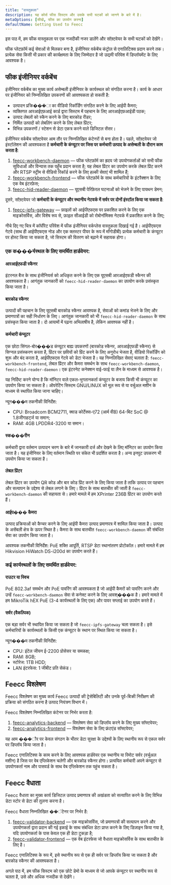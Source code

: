 ```yaml
---
title: "वास्तुकला"
description: यह कोर्स फीस सिस्टम और उसके सभी घटकों को जानने के बारे में है।
metaOptions: [सीखें, फीस का उपयोग करना]
defaultName: Getting Used to Feecc
---
```


<RoboAcademyText fWeight="500">
इस पाठ में, हम फीक वास्तुकला पर एक नजदीकी नजर डालेंगे और सॉफ़्टवेयर के सभी घटकों को देखेंगे।
</RoboAcademyText>

फीक प्लेटफ़ॉर्म कई सेवाओं से मिलकर बना है, इंजीनियर वर्कबेंच कंट्रोल से एनालिटिक्स प्रदान करने तक। प्रत्येक सेवा किसी भी प्रकार की कार्यक्षमता के लिए जिम्मेदार है जो उद्यमी परिवेश में डिप्लॉयमेंट के लिए आवश्यक है।

## फीक इंजीनियर वर्कबेंच

इंजीनियर वर्कबेंच का मुख्य कार्य असेम्बली इंजीनियर के कार्यस्थल को संगठित करना है। कार्य के आधार पर इंजीनियर को निम्नलिखित उपकरणों की आवश्यकता हो सकती है:

- उत्पादन प्रक्रि���ा का वीडियो रिकॉर्डिंग संगठित करने के लिए आईपी कैमरा;
- व्यक्तिगत आरआईएफ़आई कार्ड द्वारा सिस्टम में पहचान के लिए आरआईएफ़आईडी पठक;
- उत्पाद लेबलों को स्कैन करने के लिए बारकोड रीडर;
- निर्मित उत्पादों को लेबलिंग करने के लिए लेबल प्रिंटर;
- विभिन्न उपकरणों / स्टेशन से डेटा एकत्र करने वाले डिजिटल सेंसर।

इंजीनियर वर्कबेंच सॉफ़्टवेयर आम तौर पर निम्नलिखित कंटेनरों से बना होता है। पहले, सॉफ़्टवेयर जो इंस्टॉलेशन की आवश्यकता है **कर्मचारी के कंप्यूटर पर जिस पर कर्मचारी उत्पाद के असेम्बली के दौरान काम करता है**:

1. [feecc-workbench-daemon](https://github.com/Multi-Agent-io/feecc-workbench-daemon) — फीक प्लेटफ़ॉर्म का ह्रदय जो उपयोगकर्ताओं को सभी फीक सुविधाओं और विन्यास तक पहुँच प्रदान करता है; यह लेबल प्रिंटर का उपयोग करके लेबल प्रिंट करने और RTSP स्ट्रीम से वीडियो रिकॉर्ड करने के लिए हल्की सेवाएं भी शामिल हैं;
2. [feecc-workbench-frontend](https://github.com/Multi-Agent-io/feecc-workbench-frontend) — फीक प्लेटफ़ॉर्म के साथ कर्मचारियों के इंटरैक्शन के लिए एक वेब इंटरफ़ेस;
3. [feecc-hid-reader-daemon](https://github.com/Multi-Agent-io/feecc-hid-reader-daemon) — यूएसबी पेरिफ़ेरल घटनाओं को भेजने के लिए पायथन डेमन;

दूसरे, सॉफ़्टवेयर जो **कर्मचारी के कंप्यूटर और स्थानीय नेटवर्क में सर्वर पर दोनों इंस्टॉल किया जा सकता है**:

1. [feecc-ipfs-gateway](https://github.com/Multi-Agent-io/feecc-ipfs-gateway) — फ़ाइलों को आईपीएफएस पर प्रकाशित करने के लिए एक माइक्रोसर्विस, और विशेष रूप से, फ़ाइल सीआईडी को रोबोनॉमिक्स नेटवर्क में प्रकाशित करने के लिए;

नीचे दिए गए चित्र में कॉर्पोरेट परिवेश में फीक इंजीनियर वर्कप्लेस वास्तुकला दिखाई गई है। आईपीएफएस गेटवे (साथ ही आईपीएफएस नोड और एक क्लस्टर पीयर के रूप में मॉंगोडीबी) प्रत्येक कर्मचारी के कंप्यूटर पर होस्ट किया जा सकता है, जो सिस्टम की वितरण को बढ़ाने में सहायक होगा।

<LessonImages src="feecc-course/feecc_global_hardware.png" alt="an architecture of Feecc"/>

### एक क���र्यस्थल के लिए समर्थित हार्डवेयर:

#### आरआईएफडी स्कैनर

इंटरनल बैज के साथ इंजीनियर्स को अधिकृत करने के लिए एक यूएसबी आरआईएफडी स्कैनर की आवश्यकता है। आगंतुक जानकारी को `feecc-hid-reader-daemon` का उपयोग करके प्रसंस्कृत किया जाता है।

#### बारकोड स्कैनर

उत्पादों की पहचान के लिए यूएसबी बारकोड स्कैनर आवश्यक है, सेवाओं को कमांड भेजने के लिए और प्रमाणपत्रों का सही निर्धारण के लिए। आगंतुक जानकारी को भी `feecc-hid-reader-daemon` के साथ प्रसंस्कृत किया जाता है। दो आयामों में पढ़ना अभिलाषीय है, लेकिन आवश्यक नहीं है।

#### कर्मचारी कंप्यूटर

एक छोटा सिंगल-बोर���ड कंप्यूटर बाह्य उपकरणों (बारकोड स्कैनर, आरआईएफडी स्कैनर) से सिग्नल प्रसंस्करण करता है, प्रिंटर पर छवियों को प्रिंट करने के लिए अनुरोध भेजता है, वीडियो रिकॉर्डिंग को शुरू और बंद करता है, आईपीएफएस गेटवे को डेटा भेजता है। यह निम्नलिखित सेवाएं चलाता है: `feecc-workbench-frontend`, लेबल प्रिंटर और कैमरा समर्थन के साथ `feecc-workbench-daemon`, `feecc-hid-reader-daemon`। एक इंटरनेट कनेक्शन वाई-फाई या लैन के माध्यम से आवश्यक है।
    
यह निर्दिष्ट करने योग्य है कि मॉनिटर वाले एकल-भुगतानकर्ता कंप्यूटर के बजाय किसी भी कंप्यूटर का उपयोग किया जा सकता है। ऑपरेटिंग सिस्टम GNU/LINUX को मूल रूप से या वर्चुअल मशीन के माध्यम से स्थापित किया जाना चाहिए।
    
न्यून���म तकनीकी विनिर्देश:
    
- CPU: Broadcom BCM2711, क्वाड कोर्टेक्स-ए72 (आर्म वी8) 64-बिट SoC @ 1.8जीगाहर्ट्ज या समान;
- RAM: 4GB LPDDR4-3200 या समान।

#### स्क���रीन

कर्मचारी द्वारा वर्तमान उत्पादन चरण के बारे में जानकारी दर्ज और देखने के लिए मॉनिटर का उपयोग किया जाता है। यह इंजीनियर के लिए वर्तमान स्थिति पर संकेत भी प्रदर्शित करता है। अन्य इनपुट उपकरण भी उपयोग किया जा सकता है।

#### लेबल प्रिंटर

लेबल प्रिंटर का उपयोग QR कोड और बार कोड प्रिंट करने के लिए किया जाता है ताकि उत्पाद पर पहचान और सत्यापन के उद्देश्य से लेबल लगाने के लिए। प्रिंटर के साथ बातचीत की जाती है `feecc-workbench-daemon` की सहायता से। हमारे मामले में हम XPrinter 236B प्रिंटर का उपयोग करते हैं।

#### आईप��� कैमरा

उत्पाद प्रक्रियाओं को कैप्चर करने के लिए आईपी कैमरा उत्पाद प्रमाणपत्र में शामिल किया जाता है। उत्पाद के असेंबली क्षेत्र के ऊपर स्थित है। कैमरा के साथ बातचीत `feecc-workbench-daemon` की संबंधित सेवा का उपयोग किया जाता है।

आवश्यक तकनीकी विनिर्देश: PoE शक्ति आपूर्ति, RTSP डेटा स्थानांतरण प्रोटोकॉल। हमारे मामले में हम Hikvision HiWatch DS-i200d का उपयोग करते हैं।

### कई कार्यस्थलों के लिए समर्थित हार्डवेयर:

#### राउटर या स्विच

PoE 802.3af समर्थन और PoE पावरिंग की आवश्यकता है जो आईपी कैमरों को पावरिंग करने और उन्हें `feecc-workbench-daemon` सेवा से कनेक्ट करने के लिए आवश्���क है। हमारे मामले में हम MikroTik hEX PoE (3-4 कार्यस्थलों के लिए एक) और पावर सप्लाई का उपयोग करते हैं।

#### सर्वर (वैकल्पिक)

एक बड़ा सर्वर भी स्थापित किया जा सकता है जो `feecc-ipfs-gateway` चला सकता है। इसे कर्मचारियों के कार्यस्थलों के किसी एक कंप्यूटर के स्थान पर स्थित किया जा सकता है। 

न्यून���म तकनीकी विनिर्देश: 

- CPU: इंटेल जीयन ई-2200 प्रोसेसर या समकक्ष;
- RAM: 8GB;
- स्टोरेज: 1TB HDD;
- LAN इंटरफेस: 1 जीबीट प्रति सेकंड।

## Feecc विश्लेषण

Feecc विश्लेषण का मुख्य कार्य Feecc उत्पादों की ट्रेसेबिलिटी और उनके पूर्व-बिक्री निरीक्षण की प्रक्रिया को संगठित करना है उत्पाद नियंत्रण विभाग में।

Feecc विश्लेषण निम्नलिखित कंटेनर पर निर्भर करता है:

1. [feecc-analytics-backend](https://github.com/Multi-Agent-io/feecc-analytics-backend) — विश्लेषण सेवा को डिप्लॉय करने के लिए मुख्य सॉफ्टवेयर;
2. [feecc-analytics-frontend](https://github.com/Multi-Agent-io/feecc-analytics-frontend) — विश्लेषण सेवा के लिए फ्रंटएंड सॉफ्टवेयर;

यह आम ���ौर पर केवल संगठन के भीतर डेटा सुरक्षा के उद्देश्यों के लिए स्थानीय रूप से एकल सर्वर पर डिप्लॉय किया जाता है।

Feecc एनालिटिक्स के काम करने के लिए आवश्यक हार्डवेयर एक स्थानीय या रिमोट सर्वर (वर्चुअल मशीन) है जिस पर वेब एप्लिकेशन चलेगी और बारकोड स्कैनर होगा। प्रत्ययित कर्मचारी अपने कंप्यूटर से उपयोगकर्ता नाम और पासवर्ड के साथ वेब एप्लिकेशन तक पहुंच सकता है।

## Feecc वैधाता

Feecc वैधाता का मुख्य कार्य डिजिटल उत्पाद प्रमाणपत्र की अखंडता को सत्यापित करने के लिए विभिन्न डेटा स्टोर से डेटा की तुलना करना है।

Feecc वैधाता निम्नलिखित ��ंटेनर पर निर्भर है:

1. [feecc-validator-backend](https://github.com/Multi-Agent-io/feecc-validator-backend) — एक माइक्रोसर्विस, जो प्रमाणपत्रों की सत्यापन करने और उपयोगकर्ता द्वारा प्रदान की गई इकाई के साथ संबंधित डेटा प्राप्त करने के लिए डिज़ाइन किया गया है, यदि उपयोगकर्ता के पास केवल एक ही डेटा टुकड़ा है;
2. [feecc-validator-frontend](https://github.com/Multi-Agent-io/feecc-validator-frontend) — एक वेब इंटरफेस जो वैधाता माइक्रोसर्विस के साथ बातचीत के लिए है।

Feecc एनालिटिक्स के रूप में, इसे स्थानीय रूप से एक ही सर्वर पर डिप्लॉय किया जा सकता है और बारकोड स्कैनर की आवश्यकता है।

<RoboAcademyText fWeight="500">
अगले पाठ में, हम फीक सिस्टम को एक छोटे डेमो के माध्यम से जो आपके कंप्यूटर पर स्थानीय रूप से चलता है, उसे और अधिक नजदीक से देखेंगे।
</RoboAcademyText>